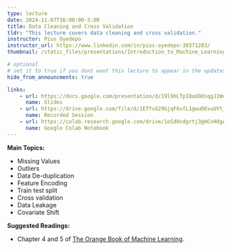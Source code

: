 ```yaml
---
type: lecture
date: 2024-11-07T16:00:00-5:00
title: Data Cleaning and Cross Validation
tldr: "This lecture covers data cleaning and cross validation."
instructor: Pius Oyedepo
instructor_url: https://www.linkedin.com/in/pius-oyedepo-30371283/
thumbnail: /static_files/presentations/Introduction_to_Machine_Learning_-_03.png

# optional
# set it to true if you dont want this lecture to appear in the updates section
hide_from_announcments: true

links: 
    - url: https://docs.google.com/presentation/d/19l9hLTpI8aUOdsqgJ1WoZdmLJ197zB-r78Ez73xqZCw/edit?usp=sharing
      name: Slides
    - url: https://drive.google.com/file/d/1ETYvG29GjqF6vfL1gwuDEvuUYtjUSgvB/view?usp=sharing
      name: Recorded Session
    - url: https://colab.research.google.com/drive/1oSd0vdgrtj3gHCvHdgAA0vSYliYsa54V?usp=sharing
      name: Google Colab Notebook
---
```

**Main Topics:**
- Missing Values
- Outliers
- Data De-duplication
- Feature Encoding
- Train test split
- Cross validation
- Data Leakage
- Covariate Shift

**Suggested Readings:**
- Chapter 4 and 5 of [The Orange Book of Machine Learning](https://leanpub.com/TOBoML).